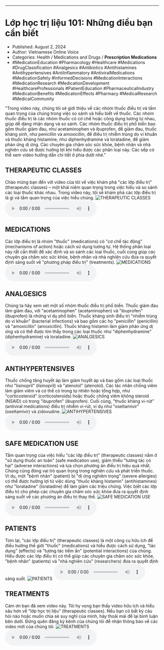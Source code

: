 
---

# Lớp học trị liệu 101: Những điều bạn cần biết

- Published: August 2, 2024
- Author: Vietnamese Online Voice
- Categories: Health / Medications and Drugs / **Prescription Medications**
- #MedicationEducation #Pharmacology #Healthcare #Medications #DrugClassification #Analgesics #Antibiotics #Antihistamines #Antihypertensives #AntiInflammatory #AntiviralMedications #MedicationSafety #InformedDecisions #MedicationInteractions #MedicationResearch #MedicationDevelopment #HealthcareProfessionals #PatientEducation #PharmaceuticalIndustry #MedicationBenefits #MedicationEffects #Pharmacy #MedicalResearch #MedicalCommunity

"Trong video này, chúng tôi sẽ giới thiệu về các nhóm thuốc điều trị và tầm quan trọng của chúng trong việc so sánh và hiểu biết về thuốc. Các nhóm thuốc điều trị là các nhóm thuốc có cơ chế hoặc công dụng tương tự nhau, giúp dễ dàng nhận dạng và so sánh. Các nhóm thuốc điều trị phổ biến bao gồm thuốc giảm đau, như acetaminophen và ibuprofen, để giảm đau, thuốc kháng sinh, như penicillin và amoxicillin, để điều trị nhiễm trùng do vi khuẩn và thuốc kháng histamine, như diphenhydramine và loratadine, để giảm phản ứng dị ứng. Các chuyên gia chăm sóc sức khỏe, bệnh nhân và nhà nghiên cứu sẽ được hưởng lợi khi hiểu được các phân loại này. Các sếp có thể xem video hướng dẫn chi tiết ở phía dưới nhé."


## THERAPEUTIC CLASSES

Chào mừng bạn đến với video của tôi về việc khám phá "các lớp điều trị" (therapeutic classes) – một khái niệm quan trọng trong việc hiểu và so sánh các loại thuốc khác nhau. Trong video này, tôi sẽ khám phá các lớp điều trị là gì và tầm quan trọng của việc hiểu chúng.
![THERAPEUTIC CLASSES](https://http-archiver-apis-production-80.schnworks.com/storage/images/transitions/2024-08-02/transition--94463690-Montserrat-Regular-673AB7.jpg)
<audio controls>
    <source src="https://http-archiver-apis-production-80.schnworks.com/storage/storage/audio/file-21244574358.mp3" type="audio/mpeg">
</audio>



## MEDICATIONS

Các lớp điều trị là nhóm "thuốc" (medications) có "cơ chế tác động" (mechanisms of action) hoặc cách sử dụng tương tự. Hệ thống phân loại này rất cần thiết để xác định và so sánh các loại thuốc, cuối cùng giúp các chuyên gia chăm sóc sức khỏe, bệnh nhân và nhà nghiên cứu đưa ra quyết định sáng suốt về "phương pháp điều trị" (treatments).
![MEDICATIONS](https://http-archiver-apis-production-80.schnworks.com/storage/images/transitions/2024-08-02/transition--12898520200-Montserrat-Bold-1A237E.jpg)
<audio controls>
    <source src="https://http-archiver-apis-production-80.schnworks.com/storage/storage/audio/file-1406475400.mp3" type="audio/mpeg">
</audio>



## ANALGESICS

Chúng ta hãy xem xét một số nhóm thuốc điều trị phổ biến. Thuốc giảm đau làm giảm đau, với "acetaminophen" (acetaminophen) và "ibuprofen" (ibuprofen) là những ví dụ phổ biến. Thuốc kháng sinh điều trị "nhiễm trùng do vi khuẩn" (bacterial infections) và bao gồm các họ "penicillin" (penicillin) và "amoxicillin" (amoxicillin). Thuốc kháng histamin làm giảm phản ứng dị ứng và có thể được tìm thấy trong các loại thuốc như "diphenhydramine" (diphenhydramine) và loratadine.
![ANALGESICS](https://http-archiver-apis-production-80.schnworks.com/storage/images/transitions/2024-08-02/transition--58258826602-Montserrat-Bold-9C27B0.jpg)
<audio controls>
    <source src="https://http-archiver-apis-production-80.schnworks.com/storage/storage/audio/file-234917657.mp3" type="audio/mpeg">
</audio>



## ANTIHYPERTENSIVES

Thuốc chống tăng huyết áp làm giảm huyết áp và bao gồm các loại thuốc như "lisinopril" (lisinopril) và "atenolol" (atenolol). Các tác nhân chống viêm làm giảm viêm và có thể có trong tự nhiên hoặc tổng hợp, như "corticosteroid" (corticosteroids) hoặc thuốc chống viêm không steroid (NSAID) có trong "ibuprofen" (ibuprofen). Cuối cùng, "thuốc kháng vi-rút" (antiviral medications) điều trị nhiễm vi-rút, ví dụ như "oseltamivir" (oseltamivir) và zidovudine.
![ANTIHYPERTENSIVES](https://http-archiver-apis-production-80.schnworks.com/storage/images/transitions/2024-08-02/transition-12960536494-Montserrat-SemiBold-1A237E.jpg)
<audio controls>
    <source src="https://http-archiver-apis-production-80.schnworks.com/storage/storage/audio/file-5224193638.mp3" type="audio/mpeg">
</audio>



## SAFE MEDICATION USE

Tầm quan trọng của việc hiểu "các lớp điều trị" (therapeutic classes) nằm ở "sử dụng thuốc an toàn" (safe medication use), giảm thiểu "tương tác có hại" (adverse interactions) và lựa chọn phương án điều trị hiệu quả nhất. Chúng cũng đóng vai trò quan trọng trong nghiên cứu và phát triển thuốc. Ví dụ, một "bệnh nhân" (patient) bị "dị ứng nghiêm trọng" (severe allergies) có thể được hưởng lợi từ việc dùng "thuốc kháng histamin" (antihistamines) như "loratadine" (loratadine) để làm giảm các triệu chứng. Việc biết các lớp điều trị cho phép các chuyên gia chăm sóc sức khỏe đưa ra quyết định sáng suốt về các phương án điều trị thay thế.
![SAFE MEDICATION USE](https://http-archiver-apis-production-80.schnworks.com/storage/images/transitions/2024-08-02/transition--15490772449-Montserrat-Bold-880E4F.jpg)
<audio controls>
    <source src="https://http-archiver-apis-production-80.schnworks.com/storage/storage/audio/file-52136844224.mp3" type="audio/mpeg">
</audio>



## PATIENTS

Tóm lại, "các lớp điều trị" (therapeutic classes) là một công cụ hữu ích để điều hướng thế giới "thuốc" (medications) và hiểu được cách sử dụng, "tác dụng" (effects) và "tương tác tiềm ẩn" (potential interactions) của chúng. Hiểu được các lớp điều trị có thể giúp các chuyên gia chăm sóc sức khỏe, "bệnh nhân" (patients) và "nhà nghiên cứu" (researchers) đưa ra quyết định sáng suốt.
![PATIENTS](https://http-archiver-apis-production-80.schnworks.com/storage/images/transitions/2024-08-02/transition--30893744621-Montserrat-Bold-880E4F.jpg)
<audio controls>
    <source src="https://http-archiver-apis-production-80.schnworks.com/storage/storage/audio/file-8373953790.mp3" type="audio/mpeg">
</audio>



## TREATMENTS

Cảm ơn bạn đã xem video này. Tôi hy vọng bạn thấy video hữu ích và hiểu sâu hơn về "lớp học trị liệu" (therapeutic classes). Nếu bạn có bất kỳ câu hỏi nào hoặc muốn chia sẻ suy nghĩ của mình, hãy thoải mái để lại bình luận bên dưới. Đừng quên đăng ký kênh của chúng tôi để nhận thông báo về các video mới của chúng tôi.
![TREATMENTS](https://http-archiver-apis-production-80.schnworks.com/storage/images/transitions/2024-08-02/transition-23569941233-Montserrat-Black-512DA8.jpg)
<audio controls>
    <source src="https://http-archiver-apis-production-80.schnworks.com/storage/storage/audio/file-11478453285.mp3" type="audio/mpeg">
</audio>

